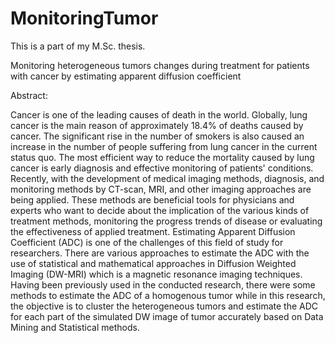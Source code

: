 # MonitoringTumor
This is a part of my M.Sc. thesis. 

Monitoring heterogeneous tumors changes during treatment for patients with cancer by estimating apparent diffusion coefficient

Abstract:

Cancer is one of the leading causes of death in the world. Globally, lung cancer is the main reason of approximately 18.4% of deaths caused by cancer. The significant rise in the number of smokers is also caused an increase in the number of people suffering from lung cancer in the current status quo. The most efficient way to reduce the mortality caused by lung cancer is early diagnosis and effective monitoring of patients' conditions. Recently, with the development of medical imaging methods, diagnosis, and monitoring methods by CT-scan, MRI, and other imaging approaches are being applied. These methods are beneficial tools for physicians and experts who want to decide about the implication of the various kinds of treatment methods, monitoring the progress trends of disease or evaluating the effectiveness of applied treatment.
Estimating Apparent Diffusion Coefficient (ADC) is one of the challenges of this field of study for researchers. There are various approaches to estimate the ADC with the use of statistical and mathematical approaches in Diffusion Weighted Imaging (DW-MRI) which is a magnetic resonance imaging techniques. Having been previously used in the conducted research, there were some methods to estimate the ADC of a homogenous tumor while in this research, the objective is to cluster the heterogeneous tumors and estimate the ADC for each part of the simulated DW image of tumor accurately based on Data Mining and Statistical methods.
